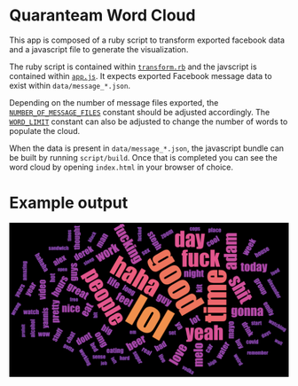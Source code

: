 # Quaranteam Word Cloud

This app is composed of a ruby script to transform exported facebook data and a javascript file to generate the visualization.

The ruby script is contained within [`transform.rb`](https://github.com/aprofeit/quaranteam-wordcloud/blob/master/transform.rb) and the javscript is contained within [`app.js`](https://github.com/aprofeit/quaranteam-wordcloud/blob/master/app.js). It expects exported Facebook message data to exist within `data/message_*.json`.

Depending on the number of message files exported, the [`NUMBER_OF_MESSAGE_FILES`](https://github.com/aprofeit/quaranteam-wordcloud/blob/5d91d80a10829b4761b7b5cf4f8ec2c661c912d7/transform.rb#L3) constant should be adjusted accordingly. The [`WORD_LIMIT`](https://github.com/aprofeit/quaranteam-wordcloud/blob/73ce9be7d833135ddee755be8b30a01c60c21a12/transform.rb#L4) constant can also be adjusted to change the number of words to populate the cloud. 

When the data is present in `data/message_*.json`, the javascript bundle can be built by running `script/build`. Once that is completed you can see the word cloud by opening `index.html` in your browser of choice. 

# Example output

![Example output](https://github.com/aprofeit/quaranteam-wordcloud/raw/master/example/example.png)
